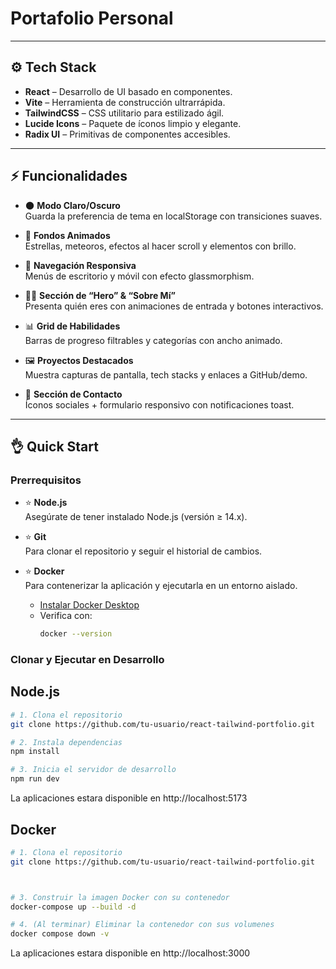 # Portafolio Personal

---

## ⚙️ Tech Stack
- **React** – Desarrollo de UI basado en componentes.
- **Vite** – Herramienta de construcción ultrarrápida.
- **TailwindCSS** – CSS utilitario para estilizado ágil.
- **Lucide Icons** – Paquete de íconos limpio y elegante.
- **Radix UI** – Primitivas de componentes accesibles.


---

## ⚡️ Funcionalidades

- 🌑 **Modo Claro/Oscuro**  
  Guarda la preferencia de tema en localStorage con transiciones suaves.

- 💫 **Fondos Animados**  
  Estrellas, meteoros, efectos al hacer scroll y elementos con brillo.

- 📱 **Navegación Responsiva**  
  Menús de escritorio y móvil con efecto glassmorphism.

- 👨‍💻 **Sección de “Hero” & “Sobre Mí”**  
  Presenta quién eres con animaciones de entrada y botones interactivos.

- 📊 **Grid de Habilidades**  
  Barras de progreso filtrables y categorías con ancho animado.

- 🖼️ **Proyectos Destacados**  
  Muestra capturas de pantalla, tech stacks y enlaces a GitHub/demo.

- 📩 **Sección de Contacto**  
  Íconos sociales + formulario responsivo con notificaciones toast.


---

## 👌 Quick Start

### Prerrequisitos
- ⭐ **Node.js**  
  Asegúrate de tener instalado Node.js (versión ≥ 14.x).  
- ⭐ **Git**  
  Para clonar el repositorio y seguir el historial de cambios.  

- ⭐ **Docker**  
  Para contenerizar la aplicación y ejecutarla en un entorno aislado.  
  - [Instalar Docker Desktop](https://www.docker.com/products/docker-desktop)  
  - Verifica con:
    ```bash
    docker --version
    ```

### Clonar y Ejecutar en Desarrollo
## Node.js
```bash
# 1. Clona el repositorio
git clone https://github.com/tu-usuario/react-tailwind-portfolio.git

# 2. Instala dependencias
npm install

# 3. Inicia el servidor de desarrollo
npm run dev
 ```
La aplicaciones estara disponible en http://localhost:5173

## Docker
```bash
# 1. Clona el repositorio
git clone https://github.com/tu-usuario/react-tailwind-portfolio.git



# 3. Construir la imagen Docker con su contenedor
docker-compose up --build -d

# 4. (Al terminar) Eliminar la contenedor con sus volumenes
docker compose down -v
 ```
La aplicaciones estara disponible en http://localhost:3000

